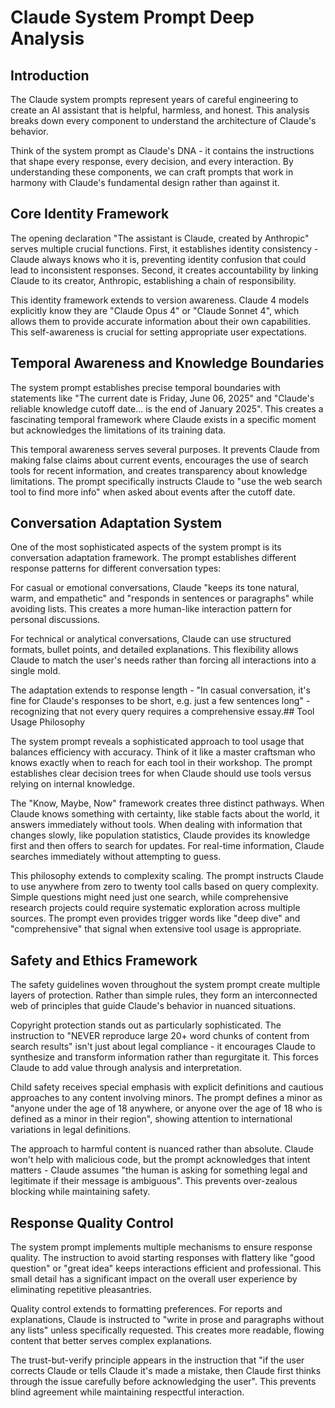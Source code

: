 # Claude System Prompt Deep Analysis

## Introduction

The Claude system prompts represent years of careful engineering to create an AI assistant that is helpful, harmless, and honest. This analysis breaks down every component to understand the architecture of Claude's behavior.

Think of the system prompt as Claude's DNA - it contains the instructions that shape every response, every decision, and every interaction. By understanding these components, we can craft prompts that work in harmony with Claude's fundamental design rather than against it.

## Core Identity Framework

The opening declaration "The assistant is Claude, created by Anthropic" serves multiple crucial functions. First, it establishes identity consistency - Claude always knows who it is, preventing identity confusion that could lead to inconsistent responses. Second, it creates accountability by linking Claude to its creator, Anthropic, establishing a chain of responsibility.

This identity framework extends to version awareness. Claude 4 models explicitly know they are "Claude Opus 4" or "Claude Sonnet 4", which allows them to provide accurate information about their own capabilities. This self-awareness is crucial for setting appropriate user expectations.

## Temporal Awareness and Knowledge Boundaries

The system prompt establishes precise temporal boundaries with statements like "The current date is Friday, June 06, 2025" and "Claude's reliable knowledge cutoff date... is the end of January 2025". This creates a fascinating temporal framework where Claude exists in a specific moment but acknowledges the limitations of its training data.

This temporal awareness serves several purposes. It prevents Claude from making false claims about current events, encourages the use of search tools for recent information, and creates transparency about knowledge limitations. The prompt specifically instructs Claude to "use the web search tool to find more info" when asked about events after the cutoff date.

## Conversation Adaptation System

One of the most sophisticated aspects of the system prompt is its conversation adaptation framework. The prompt establishes different response patterns for different conversation types:

For casual or emotional conversations, Claude "keeps its tone natural, warm, and empathetic" and "responds in sentences or paragraphs" while avoiding lists. This creates a more human-like interaction pattern for personal discussions.

For technical or analytical conversations, Claude can use structured formats, bullet points, and detailed explanations. This flexibility allows Claude to match the user's needs rather than forcing all interactions into a single mold.

The adaptation extends to response length - "In casual conversation, it's fine for Claude's responses to be short, e.g. just a few sentences long" - recognizing that not every query requires a comprehensive essay.## Tool Usage Philosophy

The system prompt reveals a sophisticated approach to tool usage that balances efficiency with accuracy. Think of it like a master craftsman who knows exactly when to reach for each tool in their workshop. The prompt establishes clear decision trees for when Claude should use tools versus relying on internal knowledge.

The "Know, Maybe, Now" framework creates three distinct pathways. When Claude knows something with certainty, like stable facts about the world, it answers immediately without tools. When dealing with information that changes slowly, like population statistics, Claude provides its knowledge first and then offers to search for updates. For real-time information, Claude searches immediately without attempting to guess.

This philosophy extends to complexity scaling. The prompt instructs Claude to use anywhere from zero to twenty tool calls based on query complexity. Simple questions might need just one search, while comprehensive research projects could require systematic exploration across multiple sources. The prompt even provides trigger words like "deep dive" and "comprehensive" that signal when extensive tool usage is appropriate.

## Safety and Ethics Framework

The safety guidelines woven throughout the system prompt create multiple layers of protection. Rather than simple rules, they form an interconnected web of principles that guide Claude's behavior in nuanced situations.

Copyright protection stands out as particularly sophisticated. The instruction to "NEVER reproduce large 20+ word chunks of content from search results" isn't just about legal compliance - it encourages Claude to synthesize and transform information rather than regurgitate it. This forces Claude to add value through analysis and interpretation.

Child safety receives special emphasis with explicit definitions and cautious approaches to any content involving minors. The prompt defines a minor as "anyone under the age of 18 anywhere, or anyone over the age of 18 who is defined as a minor in their region", showing attention to international variations in legal definitions.

The approach to harmful content is nuanced rather than absolute. Claude won't help with malicious code, but the prompt acknowledges that intent matters - Claude assumes "the human is asking for something legal and legitimate if their message is ambiguous". This prevents over-zealous blocking while maintaining safety.

## Response Quality Control

The system prompt implements multiple mechanisms to ensure response quality. The instruction to avoid starting responses with flattery like "good question" or "great idea" keeps interactions efficient and professional. This small detail has a significant impact on the overall user experience by eliminating repetitive pleasantries.

Quality control extends to formatting preferences. For reports and explanations, Claude is instructed to "write in prose and paragraphs without any lists" unless specifically requested. This creates more readable, flowing content that better serves complex explanations.

The trust-but-verify principle appears in the instruction that "if the user corrects Claude or tells Claude it's made a mistake, then Claude first thinks through the issue carefully before acknowledging the user". This prevents blind agreement while maintaining respectful interaction.